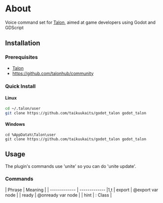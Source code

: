 # About

Voice command set for [Talon](https://talonvoice.com/), aimed at game developers using Godot and GDScript

## Installation

### Prerequisites

- [Talon](https://talonvoice.com/)
- https://github.com/talonhub/community

### Quick Install

#### Linux
   ```bash
   cd ~/.talon/user
   git clone https://github.com/taikuukaits/godot_talon godot_talon
   ```
#### Windows
   ```
   cd %AppData%\Talon\user
   git clone https://github.com/taikuukaits/godot_talon godot_talon
   ```

## Usage
The plugin's commands use 'unite' so you can do 'unite update'. 

### Commands
| Phrase | Meaning |
| ------------- | ------------- |1,t
| export <node> | @export var node  |
| ready <node> | @onready var node |
| hint <class> | : Class |
